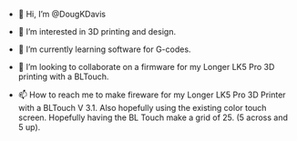 - 👋 Hi, I’m @DougKDavis
- 👀 I’m interested in 3D printing and design.
- 🌱 I’m currently learning software for G-codes.
- 💞️ I’m looking to collaborate on a firmware for my Longer LK5 Pro 3D printing with a BLTouch.

- 📫 How to reach me to make fireware for my Longer LK5 Pro 3D Printer with a BLTouch V 3.1. Also hopefully using the existing color touch screen. Hopefully having the BL Touch make a grid of 25. (5 across and 5 up).


<!---
DougKDavis/DougKDavis is a ✨ special ✨ repository because its `README.md` (this file) appears on your GitHub profile.
You can click the Preview link to take a look at your changes.
--->
